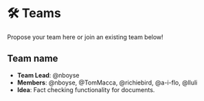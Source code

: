 # 🛠 Teams

Propose your team here or join an existing team below!

## Team name

- **Team Lead**: @nboyse
- **Members**: @nboyse, @TomMacca, @richiebird, @a-i-flo, @lluli
- **Idea**: Fact checking functionality for documents.

